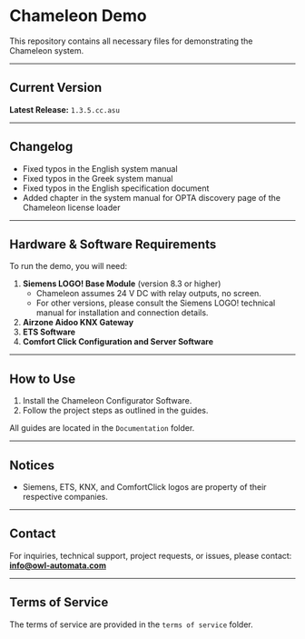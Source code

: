 # Chameleon Demo

This repository contains all necessary files for demonstrating the Chameleon system.

---

## Current Version

**Latest Release:** `1.3.5.cc.asu`

---

## Changelog

- Fixed typos in the English system manual
- Fixed typos in the Greek system manual
- Fixed typos in the English specification document
- Added chapter in the system manual for OPTA discovery page of the Chameleon license loader

---

## Hardware & Software Requirements

To run the demo, you will need:

1. **Siemens LOGO! Base Module** (version 8.3 or higher)  
   - Chameleon assumes 24 V DC with relay outputs, no screen.  
   - For other versions, please consult the Siemens LOGO! technical manual for installation and connection details.
2. **Airzone Aidoo KNX Gateway**
3. **ETS Software**
4. **Comfort Click Configuration and Server Software**

---

## How to Use

1. Install the Chameleon Configurator Software.
2. Follow the project steps as outlined in the guides.

All guides are located in the `Documentation` folder.

---

## Notices

- Siemens, ETS, KNX, and ComfortClick logos are property of their respective companies.

---

## Contact

For inquiries, technical support, project requests, or issues, please contact:  
**info@owl-automata.com**

---

## Terms of Service

The terms of service are provided in the `terms of service` folder.